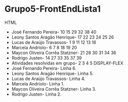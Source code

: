 # Grupo5-FrontEndLista1
HTML
* José Fernando Pereira- 10 15 29 32 38 40
* Leony Santos Aragão Henrique- 17 22 23 24 25 26
* Lucas de Araújo Travassos- 1 9 11 12 13 16
* Marcela Andriolo- 6 7 8 18 19 20 
* Maycon Oliveira Corrêa Statzner- 21 28 30 31 34 36
* Rodrigo Justen- 14 27 33 35 37 39
* Atividades resolvidas em grupo- 2 3 4 5 
DISPLAY-FLEX
* José Fernando Pereira- Linha 6.
* Leony Santos Aragão Henrique- Linha 5.
* Lucas de Araújo Travassos- Linha 4.
* Marcela Andriolo- Linha 1.
* Maycon Oliveira Corrêa Statzner- Linha 3.
* Rodrigo Justen- Linha 2.
